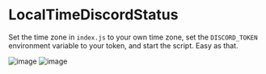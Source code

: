 # LocalTimeDiscordStatus

Set the time zone in `index.js` to your own time zone, set the `DISCORD_TOKEN` environment variable to your token, and start the script. Easy as that.

![image](https://user-images.githubusercontent.com/24487638/197829086-a993a62c-e65a-4b7a-ade1-5126bcbf9548.png)
![image](https://user-images.githubusercontent.com/24487638/197829120-d7c2f2fa-a874-4ab0-a24f-65c32c5fe97e.png)
